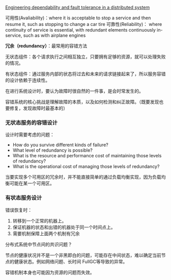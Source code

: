 [Engineering dependability and fault tolerance in a distributed system](https://www.ably.io/blog/engineering-dependability-and-fault-tolerance-in-a-distributed-system)

可用性(Avaliability)：where it is acceptable to stop a service and then resume it, such as stopping to change a car tire
可靠性(Reliability)： where continuity of service is essential, with redundant elements continuously in-service, such as with airplane engines

**冗余（redundancy）**：最常用的容错方法

无状态组件：各个请求执行之间相互独立，只要拥有足够的资源，就可以处理失败的情况。

有状态组件：通过服务内部的状态将过去和未来的请求链接起来了，所以服务容错的设计依赖于连续性。

在进行系统设计时，要认为故障时很自然的一件事，是会时常发生的。

容错系统的核心挑战是理解故障的本质，以及如何检测和纠正故障。（既要发现也要修复，发现故障时最基本的）

### 无状态服务的容错设计

设计时需要考虑的问题：

 * How do you survive different kinds of failure?
 * What level of redundancy is possible?
 * What is the resource and performance cost of maintaining those levels of redundancy?
 * What is the operational cost of managing those levels of redundancy?

当要实现多个可用区的冗余时，并不能直接简单的通过负载均衡实现，因为负载均衡可能在某一个可用区。

### 有状态服务设计

错误恢复时：

1. 转移到一个正常的机器上。
2. 保证机器的状态和出错的机器处于同一个时间点上。
3. 需要机制保障上面两个机制有冗余

分布式系统中节点间的共识问题？

节点的健康状况并不是一个非黑即白的问题，可能存在中间状态，难以确定当前节点的健康状态。例如网络问题、长时间 FullGC等导致的异常。


容错机制本身也可能因为资源的问题而失效。


 
